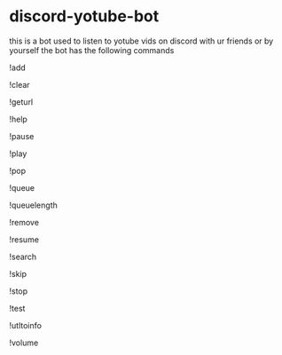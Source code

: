 # discord-yotube-bot


this is a bot used to listen to yotube vids on discord with ur friends or by yourself
the bot has the following commands 

!add 

!clear

!geturl

!help

!pause

!play

!pop

!queue

!queuelength

!remove

!resume

!search

!skip

!stop

!test

!utltoinfo

!volume

